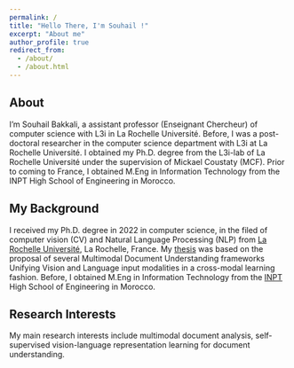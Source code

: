 ```yaml
---
permalink: /
title: "Hello There, I'm Souhail !"
excerpt: "About me"
author_profile: true
redirect_from: 
  - /about/
  - /about.html
---
```


About
------
I’m Souhail Bakkali, a assistant professor (Enseignant Chercheur) of computer science with L3i in La Rochelle Université. Before, I was a post-doctoral researcher in the computer science department with L3i at La Rochelle Université. I obtained my Ph.D. degree from the L3i-lab of La Rochelle Université under the supervision of Mickael Coustaty (MCF). Prior to coming to France, I obtained M.Eng in Information Technology from the INPT High School of Engineering in Morocco.

My Background
------
I received my Ph.D. degree in 2022 in computer science, in the filed of computer vision (CV) and Natural Language Processing (NLP) from [La Rochelle Université](https://www.univ-larochelle.fr/), La Rochelle, France. My [thesis](https://theses.hal.science/tel-04197696v1/document) was based on the proposal of several Multimodal Document Understanding frameworks Unifying Vision and Language input modalities in a cross-modal learning fashion.  Before, I obtained M.Eng in Information Technology from the [INPT](http://www.inpt.ac.ma/) High School of Engineering in Morocco.

Research Interests
------
My main research interests include multimodal document analysis, self-supervised vision-language representation learning for document understanding.